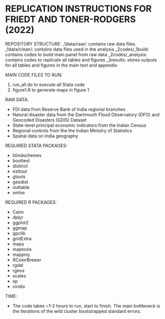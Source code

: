 # REPLICATION INSTRUCTIONS FOR FRIEDT AND TONER-RODGERS (2022) 

REPOSITORY STRUCTURE:
  _1data/raw/: contains raw data files.
  _1data/clean/: contains data files used in the analysis 
  _2codes/_1build: contains codes to build main panel from raw data
  _2codes/_analysis: contains codes to replicate all tables and figures 
  _3results: stores outputs for all tables and figures in the main text and appendix

MAIN CODE FILES TO RUN:
  1. run_all.do to execute all Stata code
  2. figure1.R to generate maps in figure 1

RAW DATA:
  - FDI data from Reserve Bank of India regional branches
  - Natural disaster data from the Dartmouth Flood Observatory (DFO)  and Geocoded Disasters (GDIS)  Dataset
  - State-level principal economic indicators from the Indian Census
  - Regional controls from the the Indian Ministry of Statistics 
  - Spatial data on India geography

REQUIRED STATA PACKAGES:
  - blindschemes
  - boottest
  - distinct
  - esttout
  - gtools
  - geodist
  - outtable
  - xmlse
  
REQUIRED R PACKAGES:
  - Cairo
  - dplyr  
  - ggplot2 
  - ggmap 
  - gpclib
  - gridExtra   
  - maps 
  - maptools 
  - mapproj
  - RColorBrewer 
  - rgdal 
  - rgeos 
  - scales 
  - sp 
  - viridis 

TIME: 
  - The code takes ~1-2 hours to run, start to finish. The main bottleneck is the iterations of the wild cluster bootstrapped standard errors.

